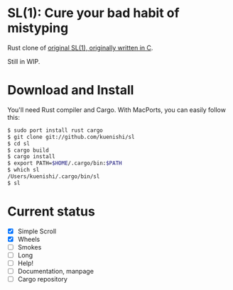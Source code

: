 # SL(1): Cure your bad habit of mistyping

Rust clone of [original SL(1), originally written in C](https://github.com/mtoyoda/sl).

Still in WIP.

# Download and Install

You'll need Rust compiler and Cargo. With MacPorts, you can easily follow this:

```sh
$ sudo port install rust cargo
$ git clone git://github.com/kuenishi/sl
$ cd sl
$ cargo build
$ cargo install
$ export PATH=$HOME/.cargo/bin:$PATH
$ which sl
/Users/kuenishi/.cargo/bin/sl
$ sl
```

# Current status

- [x] Simple Scroll
- [x] Wheels
- [ ] Smokes
- [ ] Long
- [ ] Help!
- [ ] Documentation, manpage
- [ ] Cargo repository
